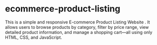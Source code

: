 # ecommerce-product-listing
This is a simple and responsive E-commerce Product Listing Website  . It allows users to browse products by category, filter by price range, view detailed product information, and manage a shopping cart—all using only HTML, CSS, and JavaScript.
